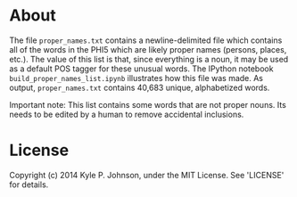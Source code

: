 # About
The file `proper_names.txt` contains a newline-delimited file which contains all of the words in the PHI5 which are likely proper names (persons, places, etc.). The value of this list is that, since everything is a noun, it may be used as a default POS tagger for these unusual words. The IPython notebook `build_proper_names_list.ipynb` illustrates how this file was made. As output, `proper_names.txt` contains 40,683 unique, alphabetized words.

Important note: This list contains some words that are not proper nouns. Its needs to be edited by a human to remove accidental inclusions.


# License
Copyright (c) 2014 Kyle P. Johnson, under the MIT License. See 'LICENSE' for details.